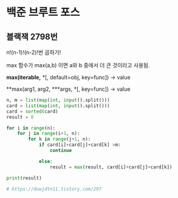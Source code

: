 # 백준 브루트 포스

## 블랙잭 2798번

n!(n-1)!(n-2)!번 곱하기!

max 함수가 max(a,b) 이면 a와 b 중에서 더 큰 것이라고 사용됨.

**max(iterable,** *[, default=obj, key=func]) -> value

**max(arg1, arg2, ***args, *[, key=func]) -> value

```python
n, m = list(map(int, input().split()))
card = list(map(int, input().split()))
card = sorted(card)
result = 0

for i in range(n):
    for j in range(i+1, n):
        for k in range(j+1, n):
            if card[i]+card[j]+card[k] >m:
                continue

            else:
                result = max(result, card[i]+card[j]+card[k])

print(result)

# https://duwjdtn11.tistory.com/297
```